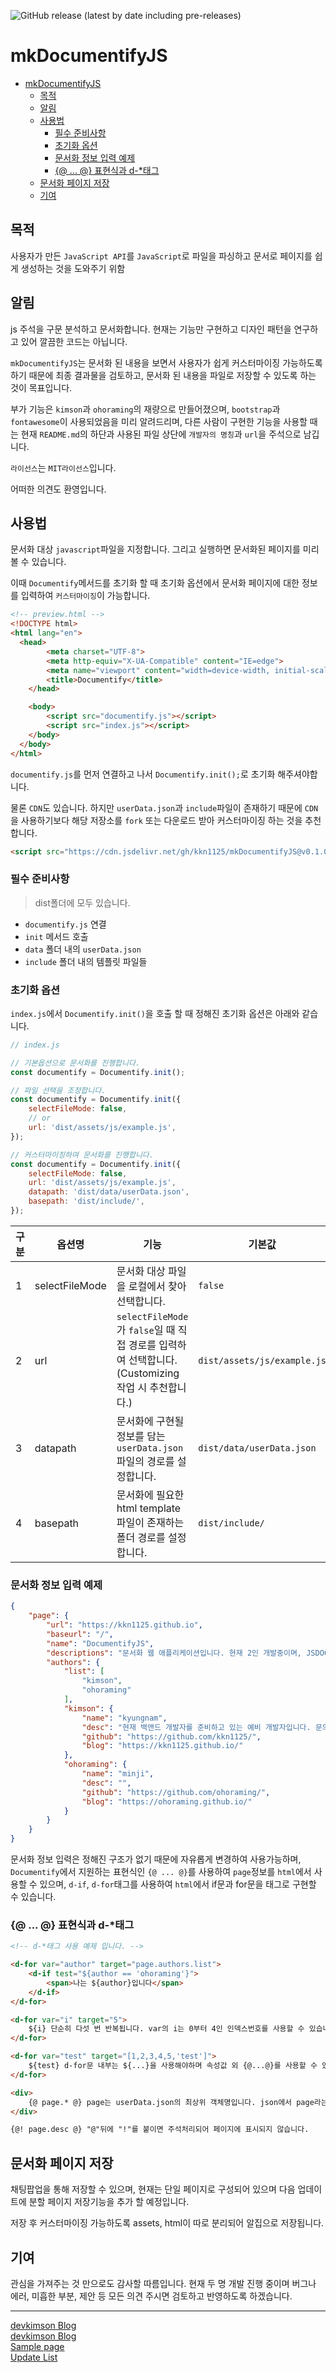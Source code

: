 ![GitHub release (latest by date including pre-releases)](https://img.shields.io/github/v/release/kkn1125/mkDocumentifyJS?color=violet&include_prereleases&label=pre-release&style=for-the-badge)

# mkDocumentifyJS

- [mkDocumentifyJS](#mkdocumentifyjs)
  - [목적](#목적)
  - [알림](#알림)
  - [사용법](#사용법)
    - [필수 준비사항](#필수-준비사항)
    - [초기화 옵션](#초기화-옵션)
    - [문서화 정보 입력 예제](#문서화-정보-입력-예제)
    - [{@ ... @} 표현식과 d-*태그](#---표현식과-d-태그)
  - [문서화 페이지 저장](#문서화-페이지-저장)
  - [기여](#기여)

## 목적

사용자가 만든 `JavaScript API`를 `JavaScript`로 파일을 파싱하고 문서로 페이지를 쉽게 생성하는 것을 도와주기 위함

## 알림

js 주석을 구문 분석하고 문서화합니다. 현재는 기능만 구현하고 디자인 패턴을 연구하고 있어 깔끔한 코드는 아닙니다.

`mkDocumentifyJS`는 문서화 된 내용을 보면서 사용자가 쉽게 커스터마이징 가능하도록 하기 때문에 최종 결과물을 검토하고, 문서화 된 내용을 파일로 저장할 수 있도록 하는 것이 목표입니다.

부가 기능은 `kimson`과 `ohoraming`의 재량으로 만들어졌으며, `bootstrap`과 `fontawesome`이 사용되었음을 미리 알려드리며, 다른 사람이 구현한 기능을 사용할 때는 현재 `README.md`의 하단과 사용된 파일 상단에 `개발자의 명칭`과 `url`을 주석으로 남깁니다.

`라이선스`는 `MIT라이선스`입니다.

어떠한 의견도 환영입니다.

## 사용법

문서화 대상 `javascript`파일을 지정합니다. 그리고 실행하면 문서화된 페이지를 미리 볼 수 있습니다.

이때 `Documentify`메서드를 초기화 할 때 초기화 옵션에서 문서화 페이지에 대한 정보를 입력하여 `커스터마이징`이 가능합니다.

```html
<!-- preview.html -->
<!DOCTYPE html>
<html lang="en">
  <head>
        <meta charset="UTF-8">
        <meta http-equiv="X-UA-Compatible" content="IE=edge">
        <meta name="viewport" content="width=device-width, initial-scale=1.0">
        <title>Documentify</title>
    </head>

    <body>
        <script src="documentify.js"></script>
        <script src="index.js"></script>
    </body>
  </body>
</html>
```

`documentify.js`를 먼저 연결하고 나서 `Documentify.init();`로 초기화 해주셔야합니다.

물론 `CDN`도 있습니다. 하지만 `userData.json`과 `include`파일이 존재하기 때문에 `CDN`을 사용하기보다 해당 저장소를 `fork` 또는 다운로드 받아 커스터마이징 하는 것을 추천합니다.

```html
<script src="https://cdn.jsdelivr.net/gh/kkn1125/mkDocumentifyJS@v0.1.0/dist/assets/js/documentify.js" integrity="sha384-LomLOKjZc2Q63LCfYatoRmM2tEEupYa2HKIkKM1bsczTvn5ShodXpObhtlbImOkt" crossorigin="anonymous"></script>
```

### 필수 준비사항

> dist폴더에 모두 있습니다.

- `documentify.js` 연결
- `init` 메서드 호출
- `data` 폴더 내의 `userData.json`
- `include` 폴더 내의 템플릿 파일들

### 초기화 옵션

`index.js`에서 `Documentify.init()`을 호출 할 때 정해진 초기화 옵션은 아래와 같습니다.

```javascript
// index.js

// 기본옵션으로 문서화를 진행합니다.
const documentify = Documentify.init();

// 파일 선택을 조정합니다.
const documentify = Documentify.init({
    selectFileMode: false,
    // or
    url: 'dist/assets/js/example.js',
});

// 커스터마이징하여 문서화를 진행합니다.
const documentify = Documentify.init({
    selectFileMode: false,
    url: 'dist/assets/js/example.js',
    datapath: 'dist/data/userData.json',
    basepath: 'dist/include/',
});
```

|구분|옵션명|기능|기본값|단위|
|---|---|---|---|---|
|1|selectFileMode|문서화 대상 파일을 로컬에서 찾아 선택합니다.|`false`|boolean|
|2|url|`selectFileMode`가 `false`일 때 직접 경로를 입력하여 선택합니다. (Customizing 작업 시 추천합니다.)|`dist/assets/js/example.js`|string|
|3|datapath|문서화에 구현될 정보를 담는 `userData.json`파일의 경로를 설정합니다.|`dist/data/userData.json`|string|
|4|basepath|문서화에 필요한 html template파일이 존재하는 폴더 경로를 설정합니다.|`dist/include/`|string|

### 문서화 정보 입력 예제

```json
{
    "page": {
        "url": "https://kkn1125.github.io",
        "baseurl": "/",
        "name": "DocumentifyJS",
        "descriptions": "문서화 웹 애플리케이션입니다. 현재 2인 개발중이며, JSDOC과는 감히 비교조차 안되지만, 문서를 만들고, 사용자로 하여금 보는데 편리한 기능을 넣고자 합니다. 개인적으로 다른 문서들을 보는데 불편했던 점과 비전공자로서 처음 문서를 접했을 때 무엇을 봐야하는지 몰랐던 것을 떠올려 원하는 것을 물어보고 찾아주는 \"안내자\"를 도입할 예정이며, node.js가 아닌 javascript로만 구현하여 간편하게 제공하고 있습니다.",
        "authors": {
            "list": [
                "kimson",
                "ohoraming"
            ],
            "kimson": {
                "name": "kyungnam",
                "desc": "현재 백앤드 개발자를 준비하고 있는 예비 개발자입니다. 문의사항이나 버그발생은 '문의'라고 입력하셔서 내용을 남겨주시기 바랍니다.",
                "github": "https://github.com/kkn1125/",
                "blog": "https://kkn1125.github.io/"
            },
            "ohoraming": {
                "name": "minji",
                "desc": "",
                "github": "https://github.com/ohoraming/",
                "blog": "https://ohoraming.github.io/"
            }
        }
    }
}
```

문서화 정보 입력은 정해진 구조가 없기 때문에 자유롭게 변경하여 사용가능하며, `Documentify`에서 지원하는 표현식인 `{@ ... @}`를 사용하여 `page`정보를 `html`에서 사용할 수 있으며, `d-if`, `d-for`태그를 사용하여 `html`에서 if문과 for문을 태그로 구현할 수 있습니다.

### {@ ... @} 표현식과 d-*태그

```html
<!-- d-*태그 사용 예제 입니다. -->

<d-for var="author" target="page.authors.list">
    <d-if test="${author == 'ohoraming'}">
        <span>나는 ${author}입니다</span>
    </d-if>
</d-for>

<d-for var="i" target="5">
    ${i} 단순히 다섯 번 반복됩니다. var의 i는 0부터 4인 인덱스번호를 사용할 수 있습니다.
</d-for>

<d-for var="test" target="[1,2,3,4,5,'test']">
    ${test} d-for문 내부는 ${...}을 사용해야하며 속성값 외 {@...@}를 사용할 수 있습니다.
</d-for>

<div>
    {@ page.* @} page는 userData.json의 최상위 객체명입니다. json에서 page라는 이름 외 모든 내용을 수정하여 사용할 수 있습니다. <d-if test="3<2">출력되지 않습니다.</d-if>
</div>

{@! page.desc @} "@"뒤에 "!"를 붙이면 주석처리되어 페이지에 표시되지 않습니다.
```

## 문서화 페이지 저장

채팅팝업을 통해 저장할 수 있으며, 현재는 단일 페이지로 구성되어 있으며 다음 업데이트에 분할 페이지 저장기능을 추가 할 예정입니다.

저장 후 커스터마이징 가능하도록 assets, html이 따로 분리되어 알집으로 저장됩니다.

## 기여

관심을 가져주는 것 만으로도 감사할 따름입니다. 현재 두 명 개발 진행 중이며 버그나 에러, 미흡한 부분, 제안 등 모든 의견 주시면 검토하고 반영하도록 하겠습니다.

-----

[devkimson Blog](https://kkn1125.github.io/ "Blog")  
[devkimson Blog](https://github.com/ohoraming "Github")  
[Sample page](https://kkn1125.github.io/mkDocumentifyJS/ "Documentify Sample Page")  
[Update List](https://github.com/kkn1125/mkDocumentifyJS/blob/main/UPDATE.md)
